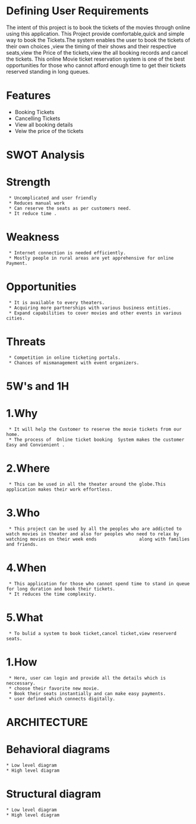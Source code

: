 # Defining User Requirements
  The intent of this project is to book the tickets of the movies through online using this application. This Project provide comfortable,quick and simple way to book the Tickets.The system enables the user to book the tickets of their own choices ,view the timing of their shows and their respective seats,view the Price of the tickets,view the all booking records and cancel the tickets. This online Movie ticket reservation system is one of the best opportunities for those who cannot afford enough time to get their tickets reserved standing in long queues.
# Features
 * Booking Tickets
 * Cancelling Tickets
 * View all booking details
 * Veiw the price of the tickets
# SWOT Analysis
 # Strength 
     * Uncomplicated and user friendly
     * Reduces manual work
     * Can reserve the seats as per customers need.
     * It reduce time .
 # Weakness
     * Internet connection is needed efficiently.
     * Mostly people in rural areas are yet apprehensive for online Payment.
 # Opportunities
     * It is available to every theaters.
     * Acquiring more partnerships with various business entities.
     * Expand capabilities to cover movies and other events in various cities.
 # Threats
     * Competition in online ticketing portals.
     * Chances of mismanagement with event organizers.
# 5W's and 1H
 # 1.Why
     * It will help the Customer to reserve the movie tickets from our home.
     * The process of  Online ticket booking  System makes the customer Easy and Convienient .
 # 2.Where 
     * This can be used in all the theater around the globe.This application makes their work effortless.
 # 3.Who
     * This project can be used by all the peoples who are addicted to watch movies in theater and also for peoples who need to relax by watching movies on their week ends                along with families and friends. 
 # 4.When
     * This application for those who cannot spend time to stand in queue for long duration and book their tickets.
     * It reduces the time complexity.
 # 5.What
     * To bulid a system to book ticket,cancel ticket,view reserverd seats. 
     
 # 1.How
     * Here, user can login and provide all the details which is neccessary.
     * choose their favorite new movie.
     * Book their seats instantially and can make easy payments.
     * user defined which connects digitally.
# ARCHITECTURE
  # Behavioral diagrams
    * Low level diagram
    * High level diagram
  # Structural diagram
    * Low level diagram
    * High level diagram
   
   
   
   
   
   
   
   
   
   
   
   
   
   
   
   
   
   
   
   
   
   
   
   
  
     
      

